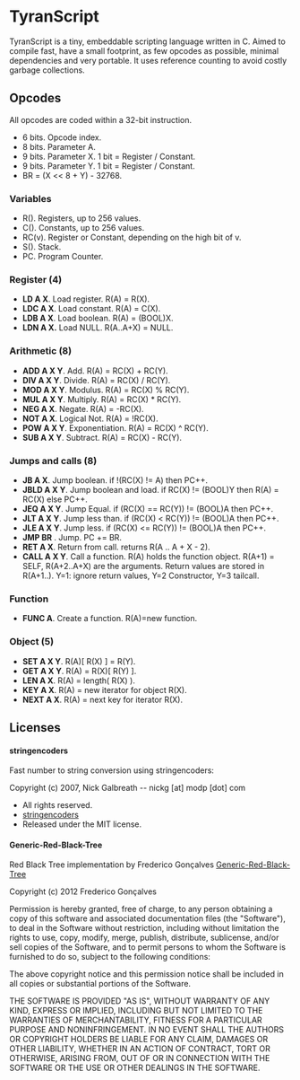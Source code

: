 # TyranScript
TyranScript is a tiny, embeddable scripting language written in C. Aimed to compile fast, have a small footprint, as few opcodes as possible, minimal dependencies and very portable. It uses reference counting to avoid costly garbage collections.

## Opcodes
All opcodes are coded within a 32-bit instruction.

* 6 bits. Opcode index.
* 8 bits. Parameter A.
* 9 bits. Parameter X. 1 bit = Register / Constant.
* 9 bits. Parameter Y. 1 bit = Register / Constant.
* BR = (X << 8 + Y) - 32768.

### Variables
* R(). Registers, up to 256 values.
* C(). Constants, up to 256 values.
* RC(v). Register or Constant, depending on the high bit of v.
* S(). Stack.
* PC. Program Counter.

### Register (4)
* **LD A X**. Load register. R(A) = R(X).
* **LDC A X**. Load constant. R(A) = C(X).
* **LDB A X**. Load boolean. R(A) = (BOOL)X.
* **LDN A X.** Load NULL. R(A..A+X) = NULL.

### Arithmetic (8)
* **ADD A X Y**. Add. R(A) = RC(X) + RC(Y).    
* **DIV A X Y**. Divide. R(A) = RC(X) / RC(Y).
* **MOD A X Y**. Modulus. R(A) = RC(X) % RC(Y).
* **MUL A X Y**. Multiply. R(A) = RC(X) * RC(Y).
* **NEG A X**. Negate. R(A) = -RC(X).
* **NOT A X**. Logical Not. R(A) = !RC(X).
* **POW A X Y**. Exponentiation. R(A) = RC(X) ^ RC(Y).
* **SUB A X Y**. Subtract. R(A) = RC(X) - RC(Y).

### Jumps and calls (8)
* **JB A X**. Jump boolean. if !(RC(X) != A) then PC++.
* **JBLD A X Y**. Jump boolean and load. if RC(X) != (BOOL)Y then R(A) = RC(X) else PC++.
* **JEQ A X Y**. Jump Equal. if (RC(X) == RC(Y)) != (BOOL)A then PC++.
* **JLT A X Y**. Jump less than. if (RC(X) < RC(Y)) != (BOOL)A then PC++.
* **JLE A X Y**. Jump less. if (RC(X) <= RC(Y)) != (BOOL)A then PC++.
* **JMP BR** . Jump. PC += BR.
* **RET A X**. Return from call. returns R(A .. A + X - 2).
* **CALL A X Y**. Call a function. R(A) holds the function object. R(A+1) = SELF, R(A+2..A+X) are the arguments. Return values are stored in R(A+1..). Y=1: ignore return values, Y=2 Constructor, Y=3 tailcall.

### Function
* **FUNC A**. Create a function. R(A)=new function.


### Object (5)
* **SET A X Y**. R(A)[ R(X) ] = R(Y).
* **GET A X Y**. R(A) = R(X)[ R(Y) ].
* **LEN A X**. R(A) = length( R(X) ).
* **KEY A X**. R(A) = new iterator for object R(X).
* **NEXT A X**. R(A) = next key for iterator R(X).



## Licenses

#### stringencoders
Fast number to string conversion using stringencoders:

Copyright (c) 2007, Nick Galbreath -- nickg [at] modp [dot] com

  * All rights reserved.
  * [stringencoders](http://code.google.com/p/stringencoders/)
  * Released under the MIT license.

#### Generic-Red-Black-Tree
 
Red Black Tree implementation by Frederico Gonçalves [Generic-Red-Black-Tree](https://github.com/fgoncalves/Generic-Red-Black-Tree)

Copyright (c) 2012 Frederico Gonçalves

Permission is hereby granted, free of charge, to any person obtaining a copy of this software and associated documentation files (the "Software"), to deal in the Software without restriction, including without limitation the rights to use, copy, modify, merge, publish, distribute, sublicense, and/or sell copies of the Software, and to permit persons to whom the Software is furnished to do so, subject to the following conditions:

The above copyright notice and this permission notice shall be included in all copies or substantial portions of the Software.

THE SOFTWARE IS PROVIDED "AS IS", WITHOUT WARRANTY OF ANY KIND, EXPRESS OR IMPLIED, INCLUDING BUT NOT LIMITED TO THE WARRANTIES OF MERCHANTABILITY, FITNESS FOR A PARTICULAR PURPOSE AND NONINFRINGEMENT. IN NO EVENT SHALL THE AUTHORS OR COPYRIGHT HOLDERS BE LIABLE FOR ANY CLAIM, DAMAGES OR OTHER LIABILITY, WHETHER IN AN ACTION OF CONTRACT, TORT OR OTHERWISE, ARISING FROM, OUT OF OR IN CONNECTION WITH THE SOFTWARE OR THE USE OR OTHER DEALINGS IN THE SOFTWARE.
